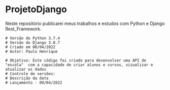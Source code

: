 # ProjetoDjango
Neste repositório publicarei meus trabalhos e estudos com Python e Django Rest_Framework.
    
    # Versão do Python 3.7.4
    # Versão do Django 3.0.7
    # Criado em 08/04/2022
    # Autor: Paulo Henrique

    # Objetivo: Este código foi criado para desenvolver uma API de "escola"  com a capacidade de criar alunos e cursos, vizualizar e atualizar os dados
    # Controle de versões:
    # Descrição da data
    # Lançamento - 09/04/2022
